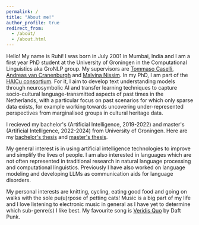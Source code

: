 ```yaml
---
permalink: /
title: "About me!"
author_profile: true
redirect_from: 
  - /about/
  - /about.html
---
```


Hello! My name is Ruhi! I was born in July 2001 in Mumbai, India and I am a first year PhD student at the University of Groningen in the Computational Linguistics aka GroNLP group. My supervisors are [Tommaso Caselli](https://www.rug.nl/staff/t.caselli/?lang=en), [Andreas van Cranenburgh](https://andreasvc.github.io/) and [Malvina Nissim](https://malvinanissim.github.io/). In my PhD, I am part of the [HAICu consortium](https://www.haicu.science/). For it, I aim to develop text understanding models through neurosymbolic AI and transfer learning techniques to capture socio-cultural language-transmitted aspects of past times in the Netherlands, with a particular focus on past scenarios for which only sparse data exists, for example working towards uncovering under-represented perspectives from marginalised groups in cultural heritage data. 

I recieved my bachelor's (Artificial Intelligence, 2019-2022) and master's (Artificial Intelligence, 2022-2024) from University of Groningen. Here are my [bachelor's thesis](https://drive.google.com/file/d/1oSRN9xZcjLsdhZh2pqhlr2z5Dzzw6T1j/view?usp=sharing) and [master's thesis](https://drive.google.com/file/d/1_TV80mCphJgkkG6qH-nlYFmA7wL5cTL2/view?usp=sharing). 

My general interest is in using artificial intelligence technologies to improve and simplify the lives of people. I am also interested in languages which are not often represented in traditional research in natural language processing and computational linguistics. Previously I have also worked on language modeling and developing LLMs as communication aids for language disorders.

My personal interests are knitting, cycling, eating good food and going on walks with the sole pu(u)rpose of petting cats! Music is a big part of my life and I love listening to electronic music in general as I have yet to determine which sub-genre(s) I like best. My favourite song is [Veridis Quo](https://youtu.be/HhZaHf8RP6g?si=SgXwFIDGtKrcLPop) by Daft Punk.
